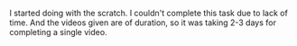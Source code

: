 I started doing with the scratch. I couldn't complete this task due to lack of time. And the videos given are of duration, so it was taking 2-3 days for completing a single video.
